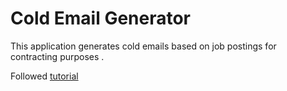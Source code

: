 # Cold Email Generator

This application generates cold emails based on job postings for contracting purposes .

Followed [tutorial](https://www.youtube.com/watch?v=CO4E_9V6li0)